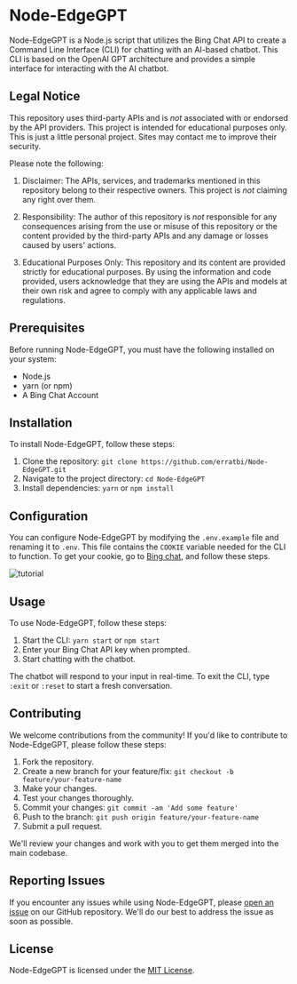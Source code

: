 Node-EdgeGPT
============

Node-EdgeGPT is a Node.js script that utilizes the Bing Chat API to create a Command Line Interface (CLI) for chatting with an AI-based chatbot. This CLI is based on the OpenAI GPT architecture and provides a simple interface for interacting with the AI chatbot.

Legal Notice
------------

This repository uses third-party APIs and is *not* associated with or endorsed by the API providers. This project is intended for educational purposes only. This is just a little personal project. Sites may contact me to improve their security.

Please note the following:

1.  Disclaimer: The APIs, services, and trademarks mentioned in this repository belong to their respective owners. This project is *not* claiming any right over them.

2.  Responsibility: The author of this repository is *not* responsible for any consequences arising from the use or misuse of this repository or the content provided by the third-party APIs and any damage or losses caused by users' actions.

3.  Educational Purposes Only: This repository and its content are provided strictly for educational purposes. By using the information and code provided, users acknowledge that they are using the APIs and models at their own risk and agree to comply with any applicable laws and regulations.


Prerequisites
-------------

Before running Node-EdgeGPT, you must have the following installed on your system:

-   Node.js
-   yarn (or npm)
-   A Bing Chat Account

Installation
------------

To install Node-EdgeGPT, follow these steps:

1.  Clone the repository: `git clone https://github.com/erratbi/Node-EdgeGPT.git`
2.  Navigate to the project directory: `cd Node-EdgeGPT`
3.  Install dependencies: `yarn` or `npm install`

Configuration
-------------

You can configure Node-EdgeGPT by modifying the `.env.example` file and renaming it to `.env`. This file contains the `COOKIE` variable needed for the CLI to function. To get your cookie, go to [Bing chat](https://bing.com/chat), and follow these steps.

![tutorial](https://images2.imgbox.com/c7/e6/HS4WhELy_o.gif)

Usage
-----

To use Node-EdgeGPT, follow these steps:

1.  Start the CLI: `yarn start` or `npm start`
2.  Enter your Bing Chat API key when prompted.
3.  Start chatting with the chatbot.

The chatbot will respond to your input in real-time. To exit the CLI, type `:exit` or `:reset` to start a fresh conversation.

Contributing
------------

We welcome contributions from the community! If you'd like to contribute to Node-EdgeGPT, please follow these steps:

1.  Fork the repository.
2.  Create a new branch for your feature/fix: `git checkout -b feature/your-feature-name`
3.  Make your changes.
4.  Test your changes thoroughly.
5.  Commit your changes: `git commit -am 'Add some feature'`
6.  Push to the branch: `git push origin feature/your-feature-name`
7.  Submit a pull request.

We'll review your changes and work with you to get them merged into the main codebase.

Reporting Issues
----------------

If you encounter any issues while using Node-EdgeGPT, please [open an issue](https://github.com/erratbi/Node-EdgeGPT/issues/new) on our GitHub repository. We'll do our best to address the issue as soon as possible.

License
-------

Node-EdgeGPT is licensed under the [MIT License](https://chat.openai.com/LICENSE).